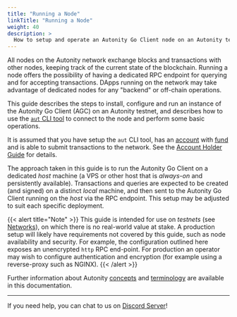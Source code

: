 ```yaml
---
title: "Running a Node"
linkTitle: "Running a Node"
weight: 40
description: >
  How to setup and operate an Autonity Go Client node on an Autonity testnet
---
```


All nodes on the Autonity network exchange blocks and transactions with other nodes, keeping track of the current state of the blockchain. Running a node offers the possibility of having a dedicated RPC endpoint for querying and for accepting transactions.  DApps running on the network may take advantage of dedicated nodes for any "backend" or off-chain operations.

This guide describes the steps to install, configure and run an instance of the Autonity Go Client (AGC) on an Autonity testnet, and describes how to use the [`aut` CLI tool](/account-holders/setup-autcli/) to connect to the node and perform some basic operations.

It is assumed that you have setup the `aut` CLI tool, has an [account](/account-holders/create-acct/) with [fund](/account-holders/fund-acct/) and is able to submit transactions to the network.  See the [Account Holder Guide](/account-holders/) for details.

The approach taken in this guide is to run the Autonity Go Client on a dedicated _host_ machine (a VPS or other host that is _always-on_ and persistently available).  Transactions and queries are expected to be created (and signed) on a distinct _local_ machine, and then sent to the Autonity Go Client running on the _host_ via the RPC endpoint.  This setup may be adjusted to suit each specific deployment.

{{< alert title="Note" >}}
This guide is intended for use on _testnets_ (see [Networks](/networks/)), on which there is no real-world value at stake.  A production setup will likely have requirements not covered by this guide, such as node availability and security.  For example, the configuration outlined here exposes an unencrypted `http` RPC end-point. For production an operator may wish to configure authentication and encryption (for example using a reverse-proxy such as NGINX).
{{< /alert >}}

Further information about Autonity [concepts](/concepts/) and [terminology](/glossary/) are available in this documentation.

------------------------------------------------

If you need help, you can chat to us on [Discord Server](https://discord.gg/autonity)!
